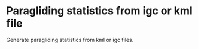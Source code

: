 # Paragliding statistics from igc or kml file

Generate paragliding statistics from kml or igc files.
